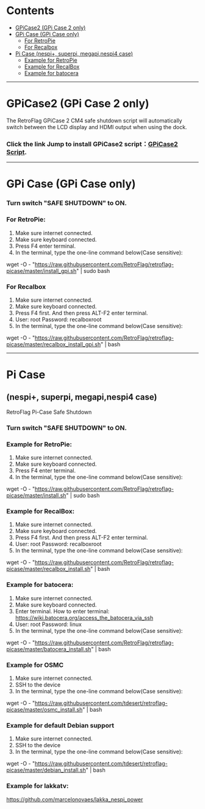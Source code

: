 # Contents
* [GPiCase2 (GPi Case 2 only)](#gpicase2-gpi-case-2-only)
* [GPi Case (GPi Case only)](#gpi-case-gpi-case-only)
    * [For RetroPie](#for-retropie)
    * [For Recalbox](#for-recalbox)
* [Pi Case (nespi+, superpi, megapi,nespi4 case)](#pi-case)
    * [Example for RetroPie](#example-for-retropie)
    * [Example for RecalBox](#example-for-recalbox)
    * [Example for batocera](#example-for-batocera)

-------------------- 

# GPiCase2 (GPi Case 2 only)
The RetroFlag GPiCase 2 CM4 safe shutdown script will automatically switch between the LCD display and HDMI output when using the dock.

### Click the link Jump to install GPiCase2 script：[GPiCase2 Script](https://github.com/RetroFlag/GPiCase2-Script).

    
-------------------- 


# GPi Case (GPi Case only)
### Turn switch "SAFE SHUTDOWN" to ON.

### For RetroPie:

1. Make sure internet connected.
2. Make sure keyboard connected.
3. Press F4 enter terminal.
4. In the terminal, type the one-line command below(Case sensitive):

wget -O - "https://raw.githubusercontent.com/RetroFlag/retroflag-picase/master/install_gpi.sh" | sudo bash


### For Recalbox
1. Make sure internet connected.
2. Make sure keyboard connected.
3. Press F4 first. And then press ALT-F2 enter terminal.
4. User: root Password: recalboxroot
5. In the terminal, type the one-line command below(Case sensitive):

wget -O - "https://raw.githubusercontent.com/RetroFlag/retroflag-picase/master/recalbox_install_gpi.sh" | bash

  
-------------------- 


# Pi Case 
## (nespi+, superpi, megapi,nespi4 case)
RetroFlag Pi-Case Safe Shutdown

### Turn switch "SAFE SHUTDOWN" to ON.


### Example for RetroPie:
1. Make sure internet connected.
2. Make sure keyboard connected.
3. Press F4 enter terminal.
4. In the terminal, type the one-line command below(Case sensitive):

wget -O - "https://raw.githubusercontent.com/RetroFlag/retroflag-picase/master/install.sh" | sudo bash



### Example for RecalBox:
1. Make sure internet connected.
2. Make sure keyboard connected.
3. Press F4 first. And then press ALT-F2 enter terminal.
4. User: root Password: recalboxroot
5. In the terminal, type the one-line command below(Case sensitive):

wget -O - "https://raw.githubusercontent.com/RetroFlag/retroflag-picase/master/recalbox_install.sh" | bash



### Example for batocera:
1. Make sure internet connected.
2. Make sure keyboard connected.
3. Enter terminal. How to enter terminal: https://wiki.batocera.org/access_the_batocera_via_ssh
4. User: root Password: linux
5. In the terminal, type the one-line command below(Case sensitive):

wget -O - "https://raw.githubusercontent.com/RetroFlag/retroflag-picase/master/batocera_install.sh" | bash


### Example for OSMC
1. Make sure internet connected.
2. SSH to the device
3. In the terminal, type the one-line command below(Case sensitive):

wget -O - "https://raw.githubusercontent.com/tdesert/retroflag-picase/master/osmc_install.sh" | bash


### Example for default Debian support
1. Make sure internet connected.
2. SSH to the device
3. In the terminal, type the one-line command below(Case sensitive):

wget -O - "https://raw.githubusercontent.com/tdesert/retroflag-picase/master/debian_install.sh" | bash


### Example for lakkatv:
https://github.com/marcelonovaes/lakka_nespi_power
